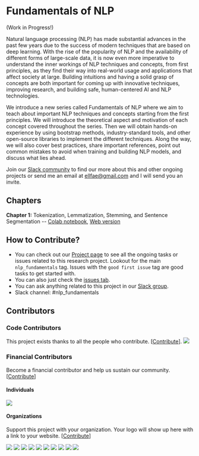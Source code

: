 # Fundamentals of NLP

(Work in Progress!)

Natural language processing (NLP) has made substantial advances in the past few years due to the success of modern techniques that are based on deep learning. With the rise of the popularity of NLP and the availability of different forms of large-scale data, it is now even more imperative to understand the inner workings of NLP techniques and concepts, from first principles, as they find their way into real-world usage and applications that affect society at large. Building intuitions and having a solid grasp of concepts are both important for coming up with innovative techniques, improving research, and building safe, human-centered AI and NLP technologies.

We introduce a new series called Fundamentals of NLP where we aim to teach about important NLP techniques and concepts starting from the first principles. We will introduce the theoretical aspect and motivation of each concept covered throughout the series. Then we will obtain hands-on experience by using bootstrap methods, industry-standard tools, and other open-source libraries to implement the different techniques. Along the way, we will also cover best practices, share important references, point out common mistakes to avoid when training and building NLP models, and discuss what lies ahead.

Join our [Slack community](https://join.slack.com/t/dairai/shared_invite/zt-dv2dwzj7-F9HT047jIGkunNKv88lQ~g) to find our more about this and other ongoing projects or send me an email at ellfae@gmail.com and I will send you an invite.

## Chapters

**Chapter 1:** Tokenization, Lemmatization, Stemming, and Sentence Segmentation -- [Colab notebook](https://colab.research.google.com/drive/18ZnEnXKLQkkJoBXMZR2rspkWSm9EiDuZ), [Web version](https://dair.ai/notebooks/nlp/2020/03/19/nlp_basics_tokenization_segmentation.html)

## How to Contribute?
- You can check out our [Project page](https://github.com/orgs/dair-ai/projects/8) to see all the ongoing tasks or issues related to this research project. Lookout for the main `nlp_fundamentals` tag. Issues with the `good first issue` tag are good tasks to get started with.
- You can also just check the [issues tab](https://github.com/dair-ai/nlp_fundamentals/issues).
- You can ask anything related to this project in our [Slack group](https://join.slack.com/t/dairai/shared_invite/zt-dv2dwzj7-F9HT047jIGkunNKv88lQ~g). 
- Slack channel: #nlp_fundamentals

## Contributors

### Code Contributors

This project exists thanks to all the people who contribute. [[Contribute](CONTRIBUTING.md)].
<a href="https://github.com/dair-ai/nlp_fundamentals/graphs/contributors"><img src="https://opencollective.com/dairai/contributors.svg?width=890&button=false" /></a>

### Financial Contributors

Become a financial contributor and help us sustain our community. [[Contribute](https://opencollective.com/dairai/contribute)]

#### Individuals

<a href="https://opencollective.com/dairai"><img src="https://opencollective.com/dairai/individuals.svg?width=890"></a>

#### Organizations

Support this project with your organization. Your logo will show up here with a link to your website. [[Contribute](https://opencollective.com/dairai/contribute)]

<a href="https://opencollective.com/dairai/organization/0/website"><img src="https://opencollective.com/dairai/organization/0/avatar.svg"></a>
<a href="https://opencollective.com/dairai/organization/1/website"><img src="https://opencollective.com/dairai/organization/1/avatar.svg"></a>
<a href="https://opencollective.com/dairai/organization/2/website"><img src="https://opencollective.com/dairai/organization/2/avatar.svg"></a>
<a href="https://opencollective.com/dairai/organization/3/website"><img src="https://opencollective.com/dairai/organization/3/avatar.svg"></a>
<a href="https://opencollective.com/dairai/organization/4/website"><img src="https://opencollective.com/dairai/organization/4/avatar.svg"></a>
<a href="https://opencollective.com/dairai/organization/5/website"><img src="https://opencollective.com/dairai/organization/5/avatar.svg"></a>
<a href="https://opencollective.com/dairai/organization/6/website"><img src="https://opencollective.com/dairai/organization/6/avatar.svg"></a>
<a href="https://opencollective.com/dairai/organization/7/website"><img src="https://opencollective.com/dairai/organization/7/avatar.svg"></a>
<a href="https://opencollective.com/dairai/organization/8/website"><img src="https://opencollective.com/dairai/organization/8/avatar.svg"></a>
<a href="https://opencollective.com/dairai/organization/9/website"><img src="https://opencollective.com/dairai/organization/9/avatar.svg"></a>
